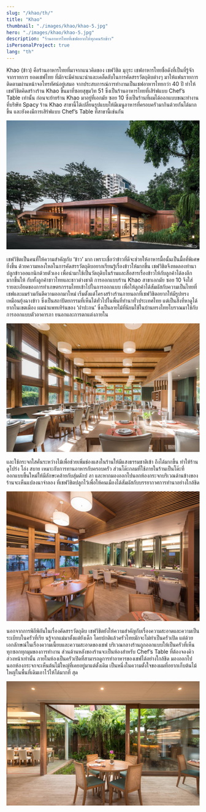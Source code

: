 ```yaml
---
slug: "/khao/th/"
title: "Khao"
thumbnail: "./images/khao/khao-5.jpg"
hero: "./images/khao/khao-5.jpg"
description: "ร้านอาหารไทยที่เชฟอยากให้ทุกคนรักข้าว"
isPersonalProject: true
lang: "th"
---
```


Khao (ข้าว) คือร้านอาหารไทยที่มาจากแนวคิดของ เชฟวิชิต
มุกุระ เชฟอาหารไทยชื่อดังที่เป็นที่รู้จักจากรายการ ยอดเชฟไทย
ที่มักจะมีคำแนะนำและเคล็ดลับในการคัดสรรวัตถุดิบต่างๆ
มาให้แฟนรายการติดตามผ่านหน้าจอโทรทัศน์อยู่เสมอ
จากประสบการณ์การทำงานเป็นเชฟอาหารไทยกว่า 40 ปี
ทำให้เชฟวิชิตคิดสร้างร้าน Khao ขึ้นมาที่ซอยสุขุมวิท 51
ซึ่งเป็นร้านอาหารไทยที่เสิร์ฟแบบ Chef’s Table เท่านั้น ก่อนจะย้ายร้าน Khao
มาอยู่ที่เอกมัย ซอย 10 ซึ่งเป็นร้านที่ผมได้ออกแบบขณะทำงานที่บริษัท Spacy
ร้าน Khao
สาขานี้ได้เปลี่ยนรูปแบบให้มีเมนูอาหารที่ครอบครัวมากินด้วยกันได้มากขึ้น
และยังคงมีการเสิร์ฟแบบ Chef’s Table ที่สาขานี้เช่นกัน

![Khao](./images/khao/khao.jpg)

เชฟวิชิตเป็นคนที่ให้ความสำคัญกับ ‘ข้าว’ มาก
เพราะเชื่อว่าข้าวที่ดีจะช่วยให้อาหารมื้อนั้นเป็นมื้อที่พิเศษยิ่งขึ้น
ด้วยความหลงใหลในการคัดสรรวัตถุดิบอยากเรียนรู้เรื่องข้าวให้มากขึ้น
เชฟวิชิตจึงทดลองทำนา ปลูกข้าวออแกนิกด้วยตัวเอง
เพื่อนำมาใช้เป็นวัตถุดิบในร้านและสื่อสารเรื่องข้าวให้กับลูกค้าได้ลงลึกมากขึ้นให้
กับทั้งลูกค้าชาวไทยและชาวต่างชาติ การออกแบบร้าน Khao สาขาเอกมัย ซอย
10 จึงใส่รายละเอียดของการทำเกษตรกรรมไทยเข้าไปในการออกแบบ
เพื่อให้ลูกค้าได้สัมผัสกับความเป็นไทยที่เชฟและผมร่วมกันตีความออกมาใหม่
เริ่มตั้งแต่โครงสร้างร้านภายนอกที่เชฟวิชิตอยากให้มีรูปทรงเหมือนยุ้งฉางข้าว
ซึ่งเป็นสถาปัตยกรรมที่เห็นได้ทั่วไปในพื้นที่ทำนาทั่วประเทศไทย
แต่เป็นสิ่งที่หาดูได้ยากในเขตเมือง ผมนำแพทเทิร์นของ ‘ฝาปะกน’
ซึ่งเป็นลายไม้ที่นิยมใช้ในบ้านทรงไทยโบราณมาใช้กับการออกแบบตัวอาคารภา
ยนอกและการตกแต่งภายใน

![Khao 2](./images/khao/khao-2.jpg)

และใช้กระจกใสคั่นระหว่างไม้เพื่อช่วยเพิ่มช่องแสงในร้านให้มีแสงธรรมชาติเข้า
ถึงได้มากขึ้น ทำให้ร้านดูโปร่ง โล่ง สบาย เหมาะกับการทานอาหารกับครอบครัว
ส่วนโต๊ะกลมที่ใช้ภายในร้านเป็นโต๊ะที่ออกแบบขึ้นใหม่ให้มีลักษะคล้ายกับสุ่มดักป
ลา
และหากมองออกไปนอกห้องกระจกบริเวณด้านข้างของร้านจะเห็นแปลงนาจำลอง
ที่เชฟวิชิตปลูกไว้เพื่อให้คนเมืองได้สัมผัสกับบรรยากาศการทำนาอย่างใกล้ชิด

![Khao 3](./images/khao/khao-3.jpg)

นอกจากการพิถีพิถันในเรื่องคัดสรรวัตถุดิบ
เชฟวิชิตยังให้ความสำคัญกับเรื่องความสะอาดและความเป็นระเบียบในครัวที่เรีย
นรู้จากแม่มาตั้งแต่ยังเด็ก โดยปกติแล้วครัวไทยมักจะไม่ทำเป็นครัวเปิด
แต่ด้วยเอกลักษณ์ในเรื่องความเนี้ยบและความสะอาดของเชฟ
บริเวณกลางร้านถูกออกแบบให้เป็นครัวที่เห็นทุกซอกทุกมุมของการทำงาน
ส่วนด้านหลังของร้านจะเป็นห้องสำหรับ Chef’s Table
ที่ต้องจองคิวล่วงหน้าเท่านั้น
ภายในห้องเป็นครัวเปิดที่สามารถดูการทำอาหารของเชฟได้อย่างใกล้ชิด
มองออกไปนอกห้องกระจกจะเห็นต้นไม้ใหญ่ที่เคยอยู่มาแต่ตั้งเดิม
เป็นหนึ่งในความตั้งใจของผมที่อยากเก็บต้นไม้ใหญ่ในพื้นที่เดิมเอาไว้ให้ได้มากที่
สุด

![Khao 4](./images/khao/khao-4.jpg)

